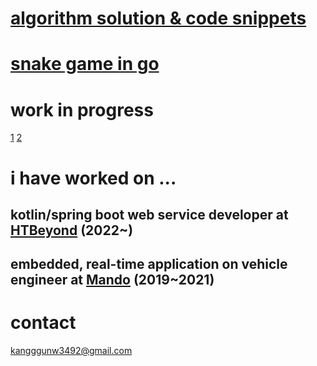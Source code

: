 # [algorithm solution & code snippets](https://r3g492.github.io/skills-github-pages/)

# [snake game in go](https://github.com/r3g492/helloGame)

# work in progress
 [1](https://github.com/r3g492/webhook-service)
 [2](https://github.com/r3g492/blazethenet)

# i have worked on ...  
## kotlin/spring boot web service developer at [HTBeyond](https://htbeyond.com/) (2022~)  
## embedded, real-time application on vehicle engineer at [Mando](https://www.hlmando.com/ko/main.do) (2019~2021)

# contact  
kangggunw3492@gmail.com

